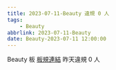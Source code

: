 ```yaml
---
title: 2023-07-11-Beauty 違規 0 人
tags:
    - Beauty
abbrlink: 2023-07-11-Beauty
date: Beauty-2023-07-11 12:00:00
---
```

Beauty 板 [板規連結](https://www.ptt.cc/bbs/Beauty/M.1630069980.A.84B.html)
昨天違規 0 人
